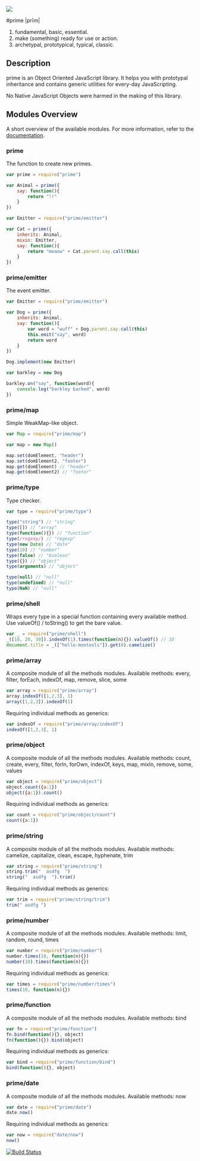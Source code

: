 [![](https://nodei.co/npm/prime.png)](https://npmjs.org/package/prime)

#prime |prīm|

1. fundamental, basic, essential.
2. make (something) ready for use or action.
3. archetypal, prototypical, typical, classic.

## Description

prime is an Object Oriented JavaScript library. It helps you with prototypal inheritance and contains generic utilities for every-day JavaScripting.

No Native JavaScript Objects were harmed in the making of this library.

## Modules Overview

A short overview of the available modules. For more information, refer to the [documentation](https://github.com/mootools/prime/blob/master/doc/prime.md).

### prime

The function to create new primes.

```js
var prime = require("prime")

var Animal = prime({
    say: function(){
        return "!!"
    }
})

var Emitter = require("prime/emitter")

var Cat = prime({
    inherits: Animal,
    mixin: Emitter,
    say: function(){
        return "meaow" + Cat.parent.say.call(this)
    }
})
```

### prime/emitter

The event emitter.

```js
var Emitter = require("prime/emitter")

var Dog = prime({
    inherits: Animal,
    say: function(){
        var word = "wuff" + Dog.parent.say.call(this)
        this.emit("say", word)
        return word
    }
})

Dog.implement(new Emitter)

var barkley = new Dog

barkley.on("say", function(word){
    console.log("barkley barked", word)
})
```

### prime/map

Simple WeakMap-like object.

```js
var Map = require("prime/map")

var map = new Map()

map.set(domElement, "header")
map.set(domElement2, "footer")
map.get(domElement) // "header"
map.get(domElement2) // "footer"
```

### prime/type

Type checker.

```js
var type = require("prime/type")

type("string") // "string"
type([]) // "array"
type(function(){}) // "function"
type(/regexp/) // "regexp"
type(new Date) // "date"
type(10) // "number"
type(false) // "boolean"
type({}) // "object"
type(arguments) // "object"

type(null) // "null"
type(undefined) // "null"
type(NaN) // "null"
```

### prime/shell

Wraps every type in a special function containing every available method.
Use valueOf() / toString() to get the bare value.

```js
var _ = require("prime/shell")
_([10, 20, 30]).indexOf(1).times(function(n){}).valueOf() // 10
document.title = _(["hello-mootools"]).get(0).camelize()
```

### prime/array

A composite module of all the methods modules.
Available methods: every, filter, forEach, indexOf, map, remove, slice, some

```js
var array = require("prime/array")
array.indexOf([1,2,3], 1)
array([1,2,3]).indexOf(1)
```

Requiring individual methods as generics:

```js
var indexOf = require("prime/array/indexOf")
indexOf([1,2,3], 1)
```

### prime/object

A composite module of all the methods modules.
Available methods: count, create, every, filter, forIn, forOwn, indexOf, keys, map, mixIn, remove, some, values

```js
var object = require("prime/object")
object.count({a:1})
object({a:1}).count()
```

Requiring individual methods as generics:

```js
var count = require("prime/object/count")
count({a:1})
```

### prime/string

A composite module of all the methods modules.
Available methods: camelize, capitalize, clean, escape, hyphenate, trim

```js
var string = require("prime/string")
string.trim("  asdfg  ")
string("  asdfg  ").trim()
```

Requiring individual methods as generics:

```js
var trim = require("prime/string/trim")
trim(" asdfg ")
```

### prime/number

A composite module of all the methods modules.
Available methods: limit, random, round, times

```js
var number = require("prime/number")
number.times(10, function(n){})
number(10).times(function(n){})
```

Requiring individual methods as generics:

```js
var times = require("prime/number/times")
times(10, function(n){})
```

### prime/function

A composite module of all the methods modules.
Available methods: bind

```js
var fn = require("prime/function")
fn.bind(function(){}, object)
fn(function(){}).bind(object)
```

Requiring individual methods as generics:

```js
var bind = require("prime/function/bind")
bind(function(){}, object)
```

### prime/date

A composite module of all the methods modules.
Available methods: now

```js
var date = require("prime/date")
date.now()
```

Requiring individual methods as generics:

```js
var now = require("date/now")
now()
```


[![Build Status](https://secure.travis-ci.org/mootools/prime.png?branch=master)](http://travis-ci.org/mootools/prime)
